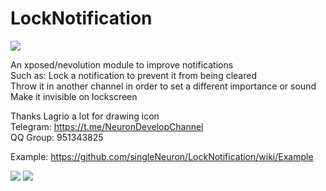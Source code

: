 # LockNotification

![](宣传图-锁定通知_英文-给神经元-1024x500.png)

An xposed/nevolution module to improve notifications  
Such as: Lock a notification to prevent it from being cleared  
         Throw it in another channel in order to set a different importance or sound  
         Make it invisible on lockscreen

Thanks Lagrio a lot for drawing icon  
Telegram: https://t.me/NeuronDevelopChannel  
QQ Group: 951343825  

  

Example: https://github.com/singleNeuron/LockNotification/wiki/Example

![](screenshot_english_1.jpg)
![](screenshot_english_2.jpg)